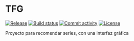 # TFG

[![Release](https://img.shields.io/github/v/release/GitRadiation/TFG)](https://img.shields.io/github/v/release/GitRadiation/TFG)
[![Build status](https://img.shields.io/github/actions/workflow/status/GitRadiation/TFG/main.yml?branch=main)](https://github.com/GitRadiation/TFG/actions/workflows/main.yml?query=branch%3Amain)
[![Commit activity](https://img.shields.io/github/commit-activity/m/GitRadiation/TFG)](https://img.shields.io/github/commit-activity/m/GitRadiation/TFG)
[![License](https://img.shields.io/github/license/GitRadiation/TFG)](https://img.shields.io/github/license/GitRadiation/TFG)

Proyecto para recomendar series, con una interfaz gráfica
